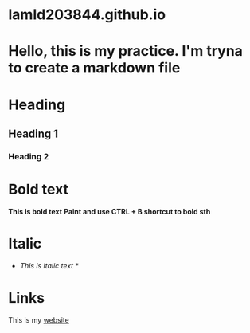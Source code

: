 # lamld203844.github.io
# Hello, this is my practice. I'm tryna to create a markdown file

# Heading
## Heading 1
### Heading 2

# Bold text
**This is bold text**
**Paint and use CTRL + B shortcut to bold sth**

# Italic
* *This is italic text* *

# Links
This is my [website](https://lamld203844.github.io/)
